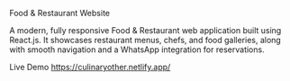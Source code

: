 Food & Restaurant Website

A modern, fully responsive Food & Restaurant web application built using React.js.
It showcases restaurant menus, chefs, and food galleries, along with smooth navigation and a WhatsApp integration for reservations.

Live Demo
https://culinaryother.netlify.app/


